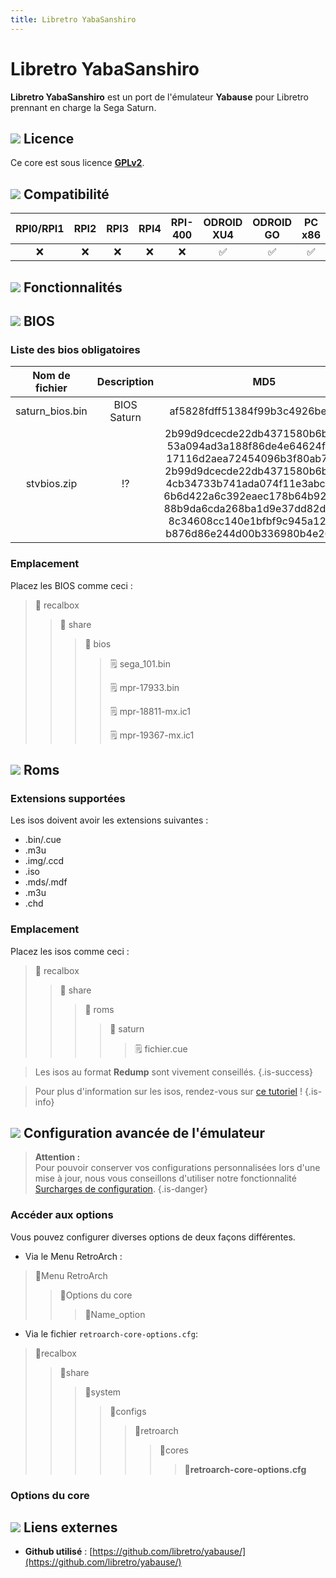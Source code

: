 ```yaml
---
title: Libretro YabaSanshiro
---
```


# Libretro YabaSanshiro

**Libretro YabaSanshiro** est un port de l'émulateur **Yabause** pour Libretro prennant en charge la Sega Saturn.

## ![](./gerald-g-parchment-background-or-border-5.svg) Licence

Ce core est sous licence [**GPLv2**](https://github.com/libretro/yabause/blob/master/yabause/COPYING).

## ![](./compatibility.png) Compatibilité

| RPI0/RPI1 | RPI2 | RPI3 | RPI4 | RPI-400 | ODROID XU4 | ODROID GO | PC x86 | PC X86\_64 |
| :---: | :---: | :---: | :---: | :---: | :---: | :---: | :---: | :---: |
| ❌ | ❌ | ❌ | ❌ | ❌ | ✅ | ✅ | ✅ | ✅ |

## ![](./cogwheel-145804_640.png) Fonctionnalités



## ![](./tqfp32.svg) BIOS

### Liste des bios obligatoires

| **Nom de fichier** | Description | MD5 | Fourni |
| :---: | :---: | :---: | :---: |
| saturn\_bios.bin | BIOS Saturn | af5828fdff51384f99b3c4926be27762 | ❌ |
| stvbios.zip | ⁉  | 2b99d9dcecde22db4371580b6bb33f32 53a094ad3a188f86de4e64624fe9b3ca 17116d2aea72454096b3f80ab714bfba 2b99d9dcecde22db4371580b6bb33f32 4cb34733b741ada074f11e3abcdc56d8 6b6d422a6c392eaec178b64b92987e99 88b9da6cda268ba1d9e37dd82d038801 8c34608cc140e1bfbf9c945a12fed0e8 b876d86e244d00b336980b4e26e9413 | ❌ |

### Emplacement

Placez les BIOS comme ceci :

> 📁 recalbox
>
> > 📁 share
> >
> > > 📁 bios
> > >
> > > > 🗒 sega\_101.bin
> > > >
> > > > 🗒 mpr-17933.bin
> > > >
> > > > 🗒 mpr-18811-mx.ic1
> > > >
> > > > 🗒 mpr-19367-mx.ic1

## ![](./rom-30098_640.png) Roms

### Extensions supportées

Les isos doivent avoir les extensions suivantes :

* .bin/.cue
* .m3u
* .img/.ccd
* .iso
* .mds/.mdf
* .m3u
* .chd

### Emplacement

Placez les isos comme ceci :

> 📁 recalbox
>
> > 📁 share
> >
> > > 📁 roms
> > >
> > > > 📁 saturn
> > > >
> > > > > 🗒 fichier.cue


>Les isos au format **Redump** sont vivement conseillés.
{.is-success}


>Pour plus d'information sur les isos, rendez-vous sur [ce tutoriel](/v/francais/tutoriels/jeux/generalite/les-roms-et-les-isos) !
{.is-info}

## ![](./hammer-28636_640.png) Configuration avancée de l'émulateur


>**Attention :**  
>Pour pouvoir conserver vos configurations personnalisées lors d'une mise à jour, nous vous conseillons d'utiliser notre fonctionnalité [Surcharges de configuration](/v/francais/usage-avance/surcharge-de-configuration).
{.is-danger}

### Accéder aux options

Vous pouvez configurer diverses options de deux façons différentes.

* Via le Menu RetroArch :

> 📁Menu RetroArch
>
> > 📁Options du core
> >
> > > 🧩Name\_option

* Via le fichier `retroarch-core-options.cfg`:

> 📁recalbox
>
> > 📁share
> >
> > > 📁system
> > >
> > > > 📁configs
> > > >
> > > > > 📁retroarch
> > > > >
> > > > > > 📁cores
> > > > > >
> > > > > > > 🧩**retroarch-core-options.cfg**

### Options du core

## ![](./kisspng-web-development-world-wide-web-computer-icons-webs-world-wide-web-icon-png-5ab05c24477216.4540070115215073642927.png) Liens externes

* **Github utilisé** : [https://github.com/libretro/yabause/](https://github.com/libretro/yabause/)

